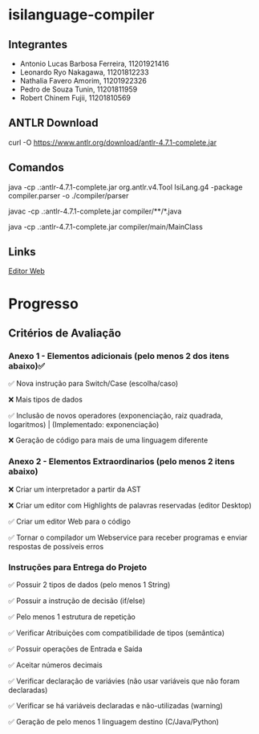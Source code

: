 # isilanguage-compiler

## Integrantes

- Antonio Lucas Barbosa Ferreira, 11201921416
- Leonardo Ryo Nakagawa, 11201812233
- Nathalia Favero Amorim, 11201922326
- Pedro de Souza Tunin, 11201811959
- Robert Chinem Fujii, 11201810569

## ANTLR Download
curl -O https://www.antlr.org/download/antlr-4.7.1-complete.jar

## Comandos

java -cp .:antlr-4.7.1-complete.jar org.antlr.v4.Tool IsiLang.g4 -package compiler.parser -o ./compiler/parser

javac -cp .:antlr-4.7.1-complete.jar compiler/**/*.java

java -cp .:antlr-4.7.1-complete.jar compiler/main/MainClass

## Links

[Editor Web](https://isi-language.herokuapp.com)

# Progresso

## Critérios de Avaliação

### Anexo 1 - Elementos adicionais (pelo menos 2 dos itens abaixo)✅

✅ Nova instrução para Switch/Case (escolha/caso)

❌ Mais tipos de dados

✅ Inclusão de novos operadores (exponenciação, raiz quadrada, logaritmos) |
 (Implementado: exponenciação)

❌ Geração de código para mais de uma linguagem diferente


### Anexo 2 - Elementos Extraordinarios (pelo menos 2 itens abaixo) 

❌ Criar um interpretador a partir da AST

❌ Criar um editor com Highlights de palavras reservadas (editor Desktop)

✅ Criar um editor Web para o código

✅ Tornar o compilador um Webservice para receber programas e enviar respostas de possíveis erros


### Instruções para Entrega do Projeto

✅ Possuir 2 tipos de dados (pelo menos 1 String) 	

✅ Possuir a instrução de decisão (if/else)	

✅ Pelo menos 1 estrutura de repetição	

✅ Verificar Atribuições com compatibilidade de tipos (semântica) 	

✅ Possuir operações de Entrada e Saída	

✅  Aceitar números decimais 	

✅ Verificar declaração de variávies (não usar variáveis que não foram declaradas)	

✅ Verificar se há variáveis declaradas e não-utilizadas (warning)	

✅ Geração de pelo menos 1 linguagem destino (C/Java/Python)






